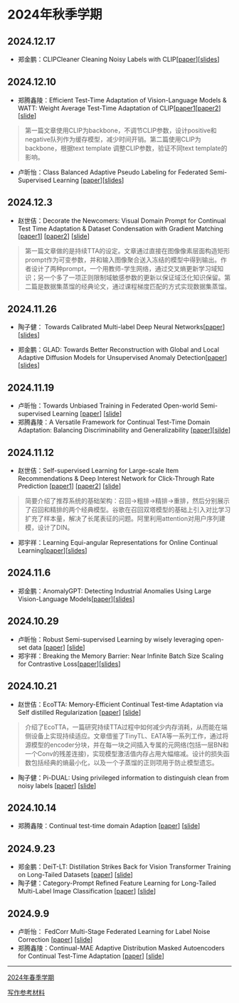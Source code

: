# 2024年秋季学期


## 2024.12.17
- 郑金鹏：CLIPCleaner Cleaning Noisy Labels with CLIP[[paper](https://dl.acm.org/doi/10.1145/3664647.3680664)][[slides](./assets/slides/20241217-zjp.pdf)]

## 2024.12.10
- 郑腾鑫陵：Efficient Test-Time Adaptation of Vision-Language Models & WATT: Weight Average Test-Time Adaptation of CLIP[[paper1](./assets/papers/Efficient%20Test-Time%20Adaptation%20of%20Vision-Language%20Models.pdf)[[paper2](./assets/papers/WATT%20Weight%20Average%20Test-Time%20Adaptation%20of%20CLIP.pdf)][[slide](./assets/slides/2024.12.10组会&郑腾鑫陵.pdf)]
>第一篇文章使用CLIP为backbone，不调节CLIP参数，设计positive和negative队列作为缓存模型，减少时间开销。第二篇使用CLIP为backbone，根据text template 调整CLIP参数，验证不同text template的影响。

- 卢昕怡：Class Balanced Adaptive Pseudo Labeling for Federated Semi-Supervised Learning [[paper](./assets/papers/Class_Balanced_Adaptive_Pseudo_Labeling_for_Federated_Semi-Supervised_Learning_CVPR_2023_paper.pdf)][[slides](./assets/slides/2024.12.10组会%20卢昕怡%20.pdf)]

## 2024.12.3

- 赵世佶：Decorate the Newcomers: Visual Domain Prompt for Continual Test Time Adaptation & Dataset Condensation with Gradient Matching [[paper1](./assets/papers/Decorate%20the%20Newcomers%20Visual%20Domain%20Prompt%20for%20C.pdf)] [[paper2](./assets/papers/Dataset%20Condensation%20with%20Gradient%20Matching.pdf)] [[slide](./assets/slides/20241203-zhaosj.pdf)]

> 第一篇文章做的是持续TTA的设定。文章通过直接在图像像素层面构造矩形prompt作为可变参数，并和输入图像聚合送入冻结的模型中得到输出。作者设计了两种prompt，一个用教师-学生网络，通过交叉熵更新学习域知识；另一个多了一项正则限制域敏感参数的更新以保证域泛化知识保留。第二篇是数据集蒸馏的经典论文，通过课程梯度匹配的方式实现数据集蒸馏。

## 2024.11.26

- 陶子健： Towards Calibrated Multi-label Deep Neural Networks[[paper](./assets/papers/Towards_Calibrated_Multi-Label_Deep_Neural_Networks.pdf)][[slides](./assets/slides/2024.11.25组会%20陶子健.pdf)]

- 郑金鹏：GLAD: Towards Better Reconstruction with  Global and Local Adaptive Diffusion Models for  Unsupervised Anomaly Detection[[paper](./assets/papers/GLAD%20Towards%20Better%20Reconstruction%20with%20Global%20and%20Local%20Adaptive%20Diffusion%20Models%20for%20Unsupervised.pdf)][[slides](./assets/slides/2024.11.26-郑金鹏.pdf)]

## 2024.11.19

- 卢昕怡：Towards Unbiased Training in Federated Open-world Semi-supervised Learning [[paper](./assets/papers/Towards%20Unbiased%20Training%20in%20Federated%20Open-world%20Semi-supervised%20Learning.pdf)] [[slide](./assets/slides/2024.11.19组会%20卢昕怡.pdf)]
- 郑腾鑫陵：A Versatile Framework for Continual Test-Time Domain Adaptation: Balancing  Discriminability and Generalizability
[[paper](./assets/papers/A%20Versatile%20Framework%20for%20Continual%20Test-Time%20Domain%20Adaptation%20Balancing%20Discriminability%20and%20Gene.pdf)][[silde](./assets/slides/2024.11.19组会%20郑腾鑫陵.pdf)]

## 2024.11.12

- 赵世佶：Self-supervised Learning for Large-scale Item Recommendations & Deep Interest Network for Click-Through Rate Prediction [[paper1](./assets/papers/Deep%20Interest%20Network%20for%20Click-Through%20Rate%20Predion.pdf)] [[paper2](./assets/papers/Self-supervised%20Learning%20for%20Large-scale%20Item%20Recommendations.pdf)] [[slide](./assets/slides/20241112-zhaosj.pdf)]

> 简要介绍了推荐系统的基础架构：召回->粗排->精排->重排，然后分别展示了召回和精排的两个经典模型。谷歌在召回双塔模型的基础上引入对比学习扩充了样本量，解决了长尾表征的问题。阿里利用attention对用户序列建模，设计了DIN。

- 郑宇祥：Learning Equi-angular Representations for Online Continual Learning[[paper](https://arxiv.org/abs/2404.01628)][[slides](./assets/slides/20241112-zyx.pdf)]

## 2024.11.6

- 郑金鹏：AnomalyGPT: Detecting Industrial Anomalies Using Large Vision-Language Models[[paper](https://arxiv.org/abs/2308.15366)][[slides](./assets/slides/2024.11.7郑金鹏.pdf)]

## 2024.10.29

- 卢昕怡：Robust Semi-supervised Learning by wisely leveraging open-set data [[paper](./assets/papers/Robust%20Semi-supervised%20Learning%20by%20wisely%20leveraging%20open-set%20data.pdf)] [[slide](./assets/slides/2024.10.29%20组会%20卢昕怡.pdf)]
- 郑宇祥：Breaking the Memory Barrier: Near Infinite Batch Size Scaling for Contrastive Loss[[paper](https://arxiv.org/abs/2410.17243)][[slides](./assets/slides20241029-zyx.pdf)]

## 2024.10.21

- 赵世佶：EcoTTA: Memory-Efficient Continual Test-time Adaptation via Self distilled Regularization [[paper](./assets/papers/EcoTTA_Memory-Efficient_Continual_Test-time_Adapt.pdf)] [[slide](./assets/slides/20241021-zhaosj.pdf)]

> 介绍了EcoTTA，一篇研究持续TTA过程中如何减少内存消耗，从而能在端侧设备上实现持续适应。文章借鉴了TinyTL、EATA等一系列工作，通过将源模型的encoder分块，并在每一块之间插入专属的元网络(包括一层BN和一个Conv的残差连接)，实现模型激活值内存占用大幅缩减。设计的损失函数包括经典的熵最小化，以及一个子蒸馏的正则项用于防止模型遗忘。

- 陶子健：Pi-DUAL: Using privileged information to distinguish clean from noisy labels [[paper](./assets/papers/Pi-DUAL%20Using%20privileged%20information%20to%20distinguish%20clean%20from%20noisy%20labels.pdf)] [[slide](./assets/slides/2024.10.21组会%20陶子健.pdf)]

## 2024.10.14

- 郑腾鑫陵：Continual test-time domain Adaption [[paper](./assets/papers/Continual_test-time_domain_Adaption.pdf)] [[slide](./assets/slides/2024.10.14组会%20郑腾鑫陵.pdf)]

## 2024.9.23

- 郑金鹏：DeiT-LT: Distillation Strikes Back for Vision Transformer Training on Long-Tailed Datasets [[paper](https://openaccess.thecvf.com/content/CVPR2024/papers/Rangwani_DeiT-LT_Distillation_Strikes_Back_for_Vision_Transformer_Training_on_Long-Tailed_CVPR_2024_paper.pdf)] [[slide](./assets/slides/2024.9.23组会%20郑金鹏.pdf)]
- 陶子健：Category-Prompt Refined Feature Learning for Long-Tailed Multi-Label Image Classification [[paper](./assets/papers/Category-Prompt%20Refined%20Feature%20Learning%20for%20Long-Tailed%20Multi-Label%20Image%20Classification-acmmm2024.pdf)] [[slide](./assets/slides/2024.9.23组会%20陶子健.pdf)]

## 2024.9.9

- 卢昕怡： FedCorr Multi-Stage Federated Learning for Label Noise Correction [[paper](./assets/papers/FedCorr_Multi-Stage_Federated_Learning_for_Label_Noise_Correction.pdf)] [[slide](./assets/slides/2024.9.9%20卢昕怡.pdf)]
- 郑腾鑫陵：Continual-MAE Adaptive Distribution Masked Autoencoders for Continual Test-Time Adaptation [[paper](./assets/papers/Continual-MAE_Adaptive_Distribution_Masked_Autoencoders_for_Continual_Test-Time_Adaptation.pdf)] [[slide](./assets/slides/2024.9.9%20郑腾鑫陵.pdf)]

---

[2024年春季学期](./2024-spring.md)

[写作参考材料](./documents.md)
